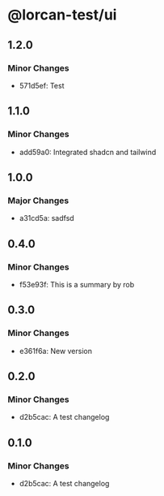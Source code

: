 # @lorcan-test/ui

## 1.2.0

### Minor Changes

- 571d5ef: Test

## 1.1.0

### Minor Changes

- add59a0: Integrated shadcn and tailwind

## 1.0.0

### Major Changes

- a31cd5a: sadfsd

## 0.4.0

### Minor Changes

- f53e93f: This is a summary by rob

## 0.3.0

### Minor Changes

- e361f6a: New version

## 0.2.0

### Minor Changes

- d2b5cac: A test changelog

## 0.1.0

### Minor Changes

- d2b5cac: A test changelog
